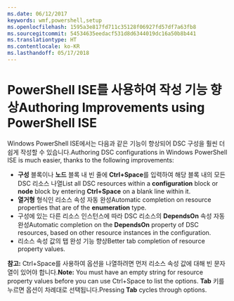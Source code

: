 ```yaml
---
ms.date: 06/12/2017
keywords: wmf,powershell,setup
ms.openlocfilehash: 1595a3e817fd711c35128f06927fd57df7a63fb8
ms.sourcegitcommit: 54534635eedacf531d8d6344019dc16a50b8b441
ms.translationtype: HT
ms.contentlocale: ko-KR
ms.lasthandoff: 05/17/2018
---
```

# <a name="authoring-improvements-using-powershell-ise"></a><span data-ttu-id="af0ea-102">PowerShell ISE를 사용하여 작성 기능 향상</span><span class="sxs-lookup"><span data-stu-id="af0ea-102">Authoring Improvements using PowerShell ISE</span></span>

<span data-ttu-id="af0ea-103">Windows PowerShell ISE에서는 다음과 같은 기능이 향상되어 DSC 구성을 훨씬 더 쉽게 작성할 수 있습니다.</span><span class="sxs-lookup"><span data-stu-id="af0ea-103">Authoring DSC configurations in Windows PowerShell ISE is much easier, thanks to the following improvements:</span></span>

- <span data-ttu-id="af0ea-104">**구성** 블록이나 **노드** 블록 내 빈 줄에 **Ctrl+Space**를 입력하여 해당 블록 내의 모든 DSC 리소스 나열</span><span class="sxs-lookup"><span data-stu-id="af0ea-104">List all DSC resources within a **configuration** block or **node** block by entering **Ctrl+Space** on a blank line within it.</span></span>
- <span data-ttu-id="af0ea-105">**열거형** 형식인 리소스 속성 자동 완성</span><span class="sxs-lookup"><span data-stu-id="af0ea-105">Automatic completion on resource properties that are of the **enumeration** type.</span></span>
- <span data-ttu-id="af0ea-106">구성에 있는 다른 리소스 인스턴스에 따라 DSC 리소스의 **DependsOn** 속성 자동 완성</span><span class="sxs-lookup"><span data-stu-id="af0ea-106">Automatic completion on the **DependsOn** property of DSC resources, based on other resource instances in the configuration.</span></span>
- <span data-ttu-id="af0ea-107">리소스 속성 값의 탭 완성 기능 향상</span><span class="sxs-lookup"><span data-stu-id="af0ea-107">Better tab completion of resource property values.</span></span>

<span data-ttu-id="af0ea-108">**참고:** Ctrl+Space를 사용하여 옵션을 나열하려면 먼저 리소스 속성 값에 대해 빈 문자열이 있어야 합니다.</span><span class="sxs-lookup"><span data-stu-id="af0ea-108">**Note:** You must have an empty string for resource property values before you can use Ctrl+Space to list the options.</span></span> <span data-ttu-id="af0ea-109">**Tab** 키를 누르면 옵션이 차례대로 선택됩니다.</span><span class="sxs-lookup"><span data-stu-id="af0ea-109">Pressing **Tab** cycles through options.</span></span>
